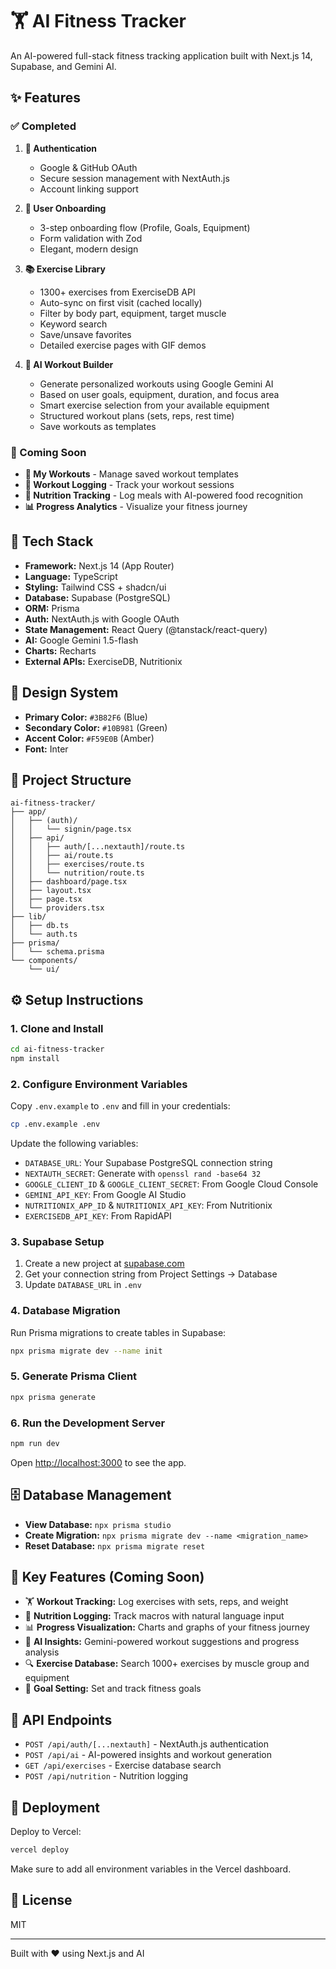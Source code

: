 # 🏋️ AI Fitness Tracker

An AI-powered full-stack fitness tracking application built with Next.js 14, Supabase, and Gemini AI.

## ✨ Features

### ✅ Completed

1. **🔐 Authentication**
   - Google & GitHub OAuth
   - Secure session management with NextAuth.js
   - Account linking support

2. **👤 User Onboarding**
   - 3-step onboarding flow (Profile, Goals, Equipment)
   - Form validation with Zod
   - Elegant, modern design

3. **📚 Exercise Library**
   - 1300+ exercises from ExerciseDB API
   - Auto-sync on first visit (cached locally)
   - Filter by body part, equipment, target muscle
   - Keyword search
   - Save/unsave favorites
   - Detailed exercise pages with GIF demos

4. **🤖 AI Workout Builder**
   - Generate personalized workouts using Google Gemini AI
   - Based on user goals, equipment, duration, and focus area
   - Smart exercise selection from your available equipment
   - Structured workout plans (sets, reps, rest time)
   - Save workouts as templates

### 🚧 Coming Soon

- **💪 My Workouts** - Manage saved workout templates
- **📝 Workout Logging** - Track your workout sessions
- **🥗 Nutrition Tracking** - Log meals with AI-powered food recognition
- **📊 Progress Analytics** - Visualize your fitness journey

## 🚀 Tech Stack

- **Framework:** Next.js 14 (App Router)
- **Language:** TypeScript
- **Styling:** Tailwind CSS + shadcn/ui
- **Database:** Supabase (PostgreSQL)
- **ORM:** Prisma
- **Auth:** NextAuth.js with Google OAuth
- **State Management:** React Query (@tanstack/react-query)
- **AI:** Google Gemini 1.5-flash
- **Charts:** Recharts
- **External APIs:** ExerciseDB, Nutritionix

## 🎨 Design System

- **Primary Color:** `#3B82F6` (Blue)
- **Secondary Color:** `#10B981` (Green)
- **Accent Color:** `#F59E0B` (Amber)
- **Font:** Inter

## 📁 Project Structure

```
ai-fitness-tracker/
├── app/
│   ├── (auth)/
│   │   └── signin/page.tsx
│   ├── api/
│   │   ├── auth/[...nextauth]/route.ts
│   │   ├── ai/route.ts
│   │   ├── exercises/route.ts
│   │   └── nutrition/route.ts
│   ├── dashboard/page.tsx
│   ├── layout.tsx
│   ├── page.tsx
│   └── providers.tsx
├── lib/
│   ├── db.ts
│   └── auth.ts
├── prisma/
│   └── schema.prisma
└── components/
    └── ui/
```

## ⚙️ Setup Instructions

### 1. Clone and Install

```bash
cd ai-fitness-tracker
npm install
```

### 2. Configure Environment Variables

Copy `.env.example` to `.env` and fill in your credentials:

```bash
cp .env.example .env
```

Update the following variables:

- `DATABASE_URL`: Your Supabase PostgreSQL connection string
- `NEXTAUTH_SECRET`: Generate with `openssl rand -base64 32`
- `GOOGLE_CLIENT_ID` & `GOOGLE_CLIENT_SECRET`: From Google Cloud Console
- `GEMINI_API_KEY`: From Google AI Studio
- `NUTRITIONIX_APP_ID` & `NUTRITIONIX_API_KEY`: From Nutritionix
- `EXERCISEDB_API_KEY`: From RapidAPI

### 3. Supabase Setup

1. Create a new project at [supabase.com](https://supabase.com)
2. Get your connection string from Project Settings → Database
3. Update `DATABASE_URL` in `.env`

### 4. Database Migration

Run Prisma migrations to create tables in Supabase:

```bash
npx prisma migrate dev --name init
```

### 5. Generate Prisma Client

```bash
npx prisma generate
```

### 6. Run the Development Server

```bash
npm run dev
```

Open [http://localhost:3000](http://localhost:3000) to see the app.

## 🗄️ Database Management

- **View Database:** `npx prisma studio`
- **Create Migration:** `npx prisma migrate dev --name <migration_name>`
- **Reset Database:** `npx prisma migrate reset`

## 🔑 Key Features (Coming Soon)

- 🏋️ **Workout Tracking:** Log exercises with sets, reps, and weight
- 🥗 **Nutrition Logging:** Track macros with natural language input
- 📊 **Progress Visualization:** Charts and graphs of your fitness journey
- 🤖 **AI Insights:** Gemini-powered workout suggestions and progress analysis
- 🔍 **Exercise Database:** Search 1000+ exercises by muscle group and equipment
- 🎯 **Goal Setting:** Set and track fitness goals

## 📝 API Endpoints

- `POST /api/auth/[...nextauth]` - NextAuth.js authentication
- `POST /api/ai` - AI-powered insights and workout generation
- `GET /api/exercises` - Exercise database search
- `POST /api/nutrition` - Nutrition logging

## 🚢 Deployment

Deploy to Vercel:

```bash
vercel deploy
```

Make sure to add all environment variables in the Vercel dashboard.

## 📄 License

MIT

---

Built with ❤️ using Next.js and AI
